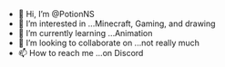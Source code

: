- 👋 Hi, I’m @PotionNS
- 👀 I’m interested in ...Minecraft, Gaming, and drawing
- 🌱 I’m currently learning ...Animation
- 💞️ I’m looking to collaborate on ...not really much
- 📫 How to reach me ...on Discord

<!---
PotionNS/PotionNS is a ✨ special ✨ repository because its `README.md` (this file) appears on your GitHub profile.
You can click the Preview link to take a look at your changes.
--->
